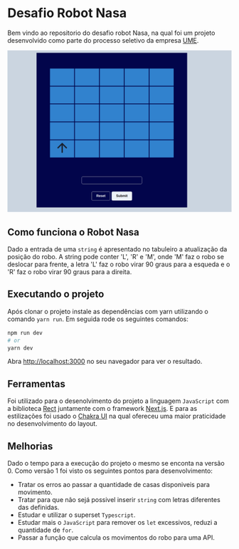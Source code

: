 # Desafio Robot Nasa

Bem vindo ao repositorio do desafio robot Nasa, na qual foi um projeto desenvolvido como parte do processo seletivo da empresa [UME](https://www.portal.ume.com.br/).

![Ilustação do app](./public/board.png?raw=true=10x20 "Tela do app")
  
## Como funciona o Robot Nasa

Dado a entrada de uma `string` é apresentado no tabuleiro a atualização da posição do robo. A string pode conter 'L', 'R' e 'M',  onde 'M' faz o robo se deslocar para frente, a letra 'L' faz o robo virar 90 graus para a esqueda e o 'R' faz o robo virar 90 graus para a direita.
  
## Executando o projeto

Após clonar o projeto instale as dependências com yarn utilizando o comando `yarn run`. Em seguida rode os seguintes comandos:

```bash
npm run dev
# or
yarn dev
```

Abra [http://localhost:3000](http://localhost:3000) no seu navegador para ver o resultado.

## Ferramentas

Foi utilizado para o desenolvimento do projeto a linguagem `JavaScript` com a biblioteca [Rect](https://reactjs.org/) juntamente com o framework [Next.js](https://nextjs.org/). E para as estilizações foi usado o [Chakra UI](https://chakra-ui.com/) na qual ofereceu uma maior praticidade no desenvolvimento do layout.

## Melhorias

Dado o tempo para a execução do projeto o mesmo se enconta na versão 0. Como versão 1 foi visto os seguintes pontos para desenvolvimento:

- Tratar os erros ao passar a quantidade de casas disponiveis para movimento.
- Tratar para que não sejá possivel inserir `string` com letras diferentes das definidas.
- Estudar e utilizar o superset `Typescript`.
- Estudar mais o `JavaScript` para remover os `let` excessivos, reduzi a quantidade de `for`.
- Passar a função que calcula os movimentos do robo para uma API.
